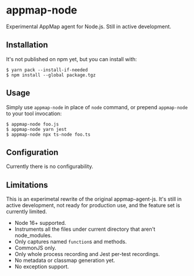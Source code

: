 # appmap-node

Experimental AppMap agent for Node.js. Still in active development.

## Installation

It's not published on npm yet, but you can install with:

    $ yarn pack --install-if-needed
    $ npm install --global package.tgz

## Usage

Simply use `appmap-node` in place of `node` command, or prepend `appmap-node` 
to your tool invocation:

    $ appmap-node foo.js
    $ appmap-node yarn jest
    $ appmap-node npx ts-node foo.ts

## Configuration

Currently there is no configurability.

## Limitations

This is an experimetal rewrite of the original appmap-agent-js. It's still in active
development, not ready for production use,  and the feature set is currently limited.

- Node 16+ supported.
- Instruments all the files under current directory that aren't node_modules.
- Only captures named `function`s and methods.
- CommonJS only.
- Only whole process recording and Jest per-test recordings.
- No metadata or classmap generation yet.
- No exception support.
